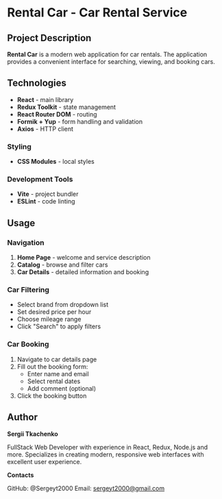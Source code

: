 # Rental Car - Car Rental Service

## Project Description

**Rental Car** is a modern web application for car rentals. The application provides a convenient interface for searching, viewing, and booking cars.

## Technologies

- **React** - main library
- **Redux Toolkit** - state management
- **React Router DOM** - routing
- **Formik + Yup** - form handling and validation
- **Axios** - HTTP client

### Styling

- **CSS Modules** - local styles

### Development Tools

- **Vite** - project bundler
- **ESLint** - code linting

## Usage

### Navigation

1. **Home Page** - welcome and service description
2. **Catalog** - browse and filter cars
3. **Car Details** - detailed information and booking

### Car Filtering

- Select brand from dropdown list
- Set desired price per hour
- Choose mileage range
- Click "Search" to apply filters

### Car Booking

1. Navigate to car details page
2. Fill out the booking form:
   - Enter name and email
   - Select rental dates
   - Add comment (optional)
3. Click the booking button

## Author

**Sergii Tkachenko**

FullStack Web Developer with experience in React, Redux, Node.js and more. Specializes in creating modern, responsive web interfaces with excellent user experience.

**Contacts**

GitHub: @Sergeyt2000
Email: sergeyt2000@gmail.com